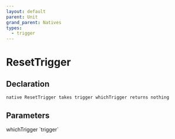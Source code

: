 ```yaml
---
layout: default
parent: Unit
grand_parent: Natives
types:
  - trigger
---
```


# ResetTrigger

## Declaration

```
native ResetTrigger takes trigger whichTrigger returns nothing
```

## Parameters
<dl>
  <dt>whichTrigger `trigger`</dt>
  <dd></dd>
</dl>